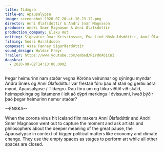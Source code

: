 ```yaml
---
title: Tídægra
title-en: Apausalypse
image: screenshot-2020-07-20-at-10.23.12.png
director: Anní Ólafsdóttir & Andri Snær Magnason
producer: Andri Snær Magnason & Anní Ólafsdóttir
production_company: Elsku Rut
editing: Sighvatur Ómar Kristinsson, Eva Lind Höskuldsdóttir, Anní Ólafsdóttir
filming: Andri Haraldsson
composer: Ásta Fanney Sigurðardóttir
sound_design: Huldar Freyr
Trailer: https://www.youtube.com/embed/R1rdOA61CnI
dagskra:
  - 2020-08-02T14:10:00.000Z
---
```

Þegar heimurinn nam staðar vegna Kóróna veirunnar og sýningu myndar Andra Snæs og Anní Ólafsdóttur var frestað fóru þau af stað og gerðu aðra mynd, Apausalypse / Tídægru. Þau fóru um og tóku viðtöl við skáld, heimspekinga og listamenn í leit að dýpri merkingu í óvissunni, hvað þýðir það þegar heimurinn nemur staðar?

\--ENSKA--

When the corona virus hit Iceland film makers Anní Ólafsdóttir and Andri Snær Magnason went out to capture the moment and ask artists and philosophers about the deeper meaning of the great pause, the Apausalypse in context of bigger political matters like economy and climate change. They use the empty spaces as stages to perform art while all other spaces are closed.